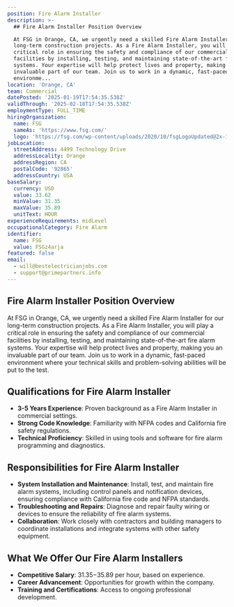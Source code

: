 ```yaml
---
position: Fire Alarm Installer
description: >-
  ## Fire Alarm Installer Position Overview

  At FSG in Orange, CA, we urgently need a skilled Fire Alarm Installer for our
  long-term construction projects. As a Fire Alarm Installer, you will play a
  critical role in ensuring the safety and compliance of our commercial
  facilities by installing, testing, and maintaining state-of-the-art fire alarm
  systems. Your expertise will help protect lives and property, making you an
  invaluable part of our team. Join us to work in a dynamic, fast-paced
  environme...
location: 'Orange, CA'
team: Commercial
datePosted: '2025-01-19T17:54:35.538Z'
validThrough: '2025-02-18T17:54:35.538Z'
employmentType: FULL_TIME
hiringOrganization:
  name: FSG
  sameAs: 'https://www.fsg.com/'
  logo: 'https://fsg.com/wp-content/uploads/2020/10/fsgLogoUpdated@2x-1-2.png'
jobLocation:
  streetAddress: 4499 Technology Drive
  addressLocality: Orange
  addressRegion: CA
  postalCode: '92865'
  addressCountry: USA
baseSalary:
  currency: USD
  value: 33.62
  minValue: 31.35
  maxValue: 35.89
  unitText: HOUR
experienceRequirements: midLevel
occupationalCategory: Fire Alarm
identifier:
  name: FSG
  value: FSGz4arja
featured: false
email:
  - will@bestelectricianjobs.com
  - support@primepartners.info
---
```




## Fire Alarm Installer Position Overview
At FSG in Orange, CA, we urgently need a skilled Fire Alarm Installer for our long-term construction projects. As a Fire Alarm Installer, you will play a critical role in ensuring the safety and compliance of our commercial facilities by installing, testing, and maintaining state-of-the-art fire alarm systems. Your expertise will help protect lives and property, making you an invaluable part of our team. Join us to work in a dynamic, fast-paced environment where your technical skills and problem-solving abilities will be put to the test.

## Qualifications for Fire Alarm Installer
- **3-5 Years Experience**: Proven background as a Fire Alarm Installer in commercial settings.
- **Strong Code Knowledge**: Familiarity with NFPA codes and California fire safety regulations.
- **Technical Proficiency**: Skilled in using tools and software for fire alarm programming and diagnostics.

## Responsibilities for Fire Alarm Installer
- **System Installation and Maintenance**: Install, test, and maintain fire alarm systems, including control panels and notification devices, ensuring compliance with California fire code and NFPA standards.
- **Troubleshooting and Repairs**: Diagnose and repair faulty wiring or devices to ensure the reliability of fire alarm systems.
- **Collaboration**: Work closely with contractors and building managers to coordinate installations and integrate systems with other safety equipment.

## What We Offer Our Fire Alarm Installers
- **Competitive Salary**: $31.35-$35.89 per hour, based on experience.
- **Career Advancement**: Opportunities for growth within the company.
- **Training and Certifications**: Access to ongoing professional development.